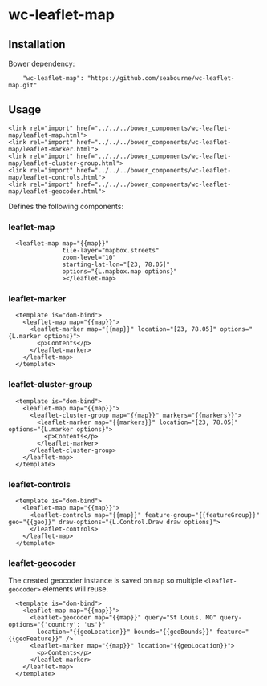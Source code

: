# wc-leaflet-map

## Installation

Bower dependency:
```
    "wc-leaflet-map": "https://github.com/seabourne/wc-leaflet-map.git"
```


## Usage

```
<link rel="import" href="../../../bower_components/wc-leaflet-map/leaflet-map.html">
<link rel="import" href="../../../bower_components/wc-leaflet-map/leaflet-marker.html">
<link rel="import" href="../../../bower_components/wc-leaflet-map/leaflet-cluster-group.html">
<link rel="import" href="../../../bower_components/wc-leaflet-map/leaflet-controls.html">
<link rel="import" href="../../../bower_components/wc-leaflet-map/leaflet-geocoder.html">

```

Defines the following components:


### leaflet-map

```
  <leaflet-map map="{{map}}"
               tile-layer="mapbox.streets"
               zoom-level="10"
               starting-lat-lon="[23, 78.05]"
               options="{L.mapbox.map options}"
               ></leaflet-map>
```

### leaflet-marker

```
  <template is="dom-bind">
    <leaflet-map map="{{map}}">
      <leaflet-marker map="{{map}}" location="[23, 78.05]" options="{L.marker options}">
        <p>Contents</p>
      </leaflet-marker>
    </leaflet-map>
  </template>
```

### leaflet-cluster-group

```
  <template is="dom-bind">
    <leaflet-map map="{{map}}">
      <leaflet-cluster-group map="{{map}}" markers="{{markers}}">
        <leaflet-marker map="{{markers}}" location="[23, 78.05]" options="{L.marker options}">
          <p>Contents</p>
        </leaflet-marker>
      </leaflet-cluster-group>
    </leaflet-map>
  </template>
```


### leaflet-controls

```
  <template is="dom-bind">
    <leaflet-map map="{{map}}">
      <leaflet-controls map="{{map}}" feature-group="{{featureGroup}}" geo="{{geo}}" draw-options="{L.Control.Draw draw options}">
      </leaflet-controls>
    </leaflet-map>
  </template>
```

### leaflet-geocoder

The created geocoder instance is saved on `map` so multiple `<leaflet-geocoder>` elements will reuse.

```
  <template is="dom-bind">
    <leaflet-map map="{{map}}">
      <leaflet-geocoder map="{{map}}" query="St Louis, MO" query-options="{'country': 'us'}"
        location="{{geoLocation}}" bounds="{{geoBounds}}" feature="{{geoFeature}}" />
      <leaflet-marker map="{{map}}" location="{{geoLocation}}">
        <p>Contents</p>
      </leaflet-marker>
    </leaflet-map>
  </template>
```

